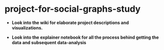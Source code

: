 # project-for-social-graphs-study

* **Look into the wiki for elaborate project descriptions and visualizations.**



* **Look into the explainer notebook for all the process behind getting the data and subsequent data-analysis**


